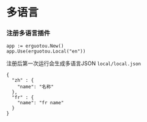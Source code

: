 # 多语言

### 注册多语言插件
```
app := erguotou.New()
app.Use(erguotou.Local("en"))
```
注册后第一次运行会生成多语言JSON
`local/local.json`
```
{
  "zh" : {
    "name": "名称"
  },
  "fr" : {
    "name": "fr name"
  }
}
```
